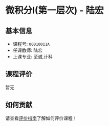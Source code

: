 # 微积分I(第一层次) - 陆宏

## 基本信息

- 课程号: `00010011A`
- 任课教师: 陆宏
- 上课专业: 至诚,计科

## 课程评价

暂无

## 如何贡献

请查看[评价指南](../how-to-comment.md)了解如何评价课程！
